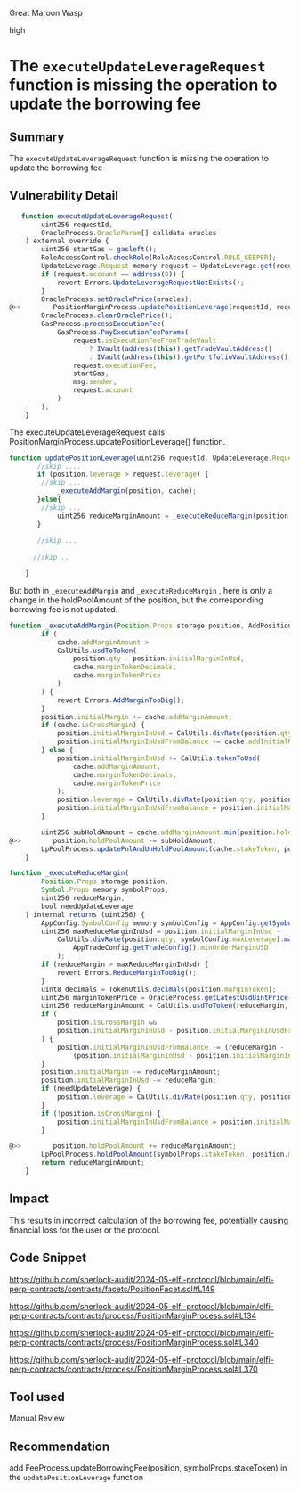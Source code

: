 Great Maroon Wasp

high

# The `executeUpdateLeverageRequest` function is missing the operation to update the borrowing fee


## Summary
The `executeUpdateLeverageRequest` function is missing the operation to update the borrowing fee

## Vulnerability Detail
```javascript
   function executeUpdateLeverageRequest(
        uint256 requestId,
        OracleProcess.OracleParam[] calldata oracles
    ) external override {
        uint256 startGas = gasleft();
        RoleAccessControl.checkRole(RoleAccessControl.ROLE_KEEPER);
        UpdateLeverage.Request memory request = UpdateLeverage.get(requestId);
        if (request.account == address(0)) {
            revert Errors.UpdateLeverageRequestNotExists();
        }
        OracleProcess.setOraclePrice(oracles);
@>>        PositionMarginProcess.updatePositionLeverage(requestId, request);
        OracleProcess.clearOraclePrice();
        GasProcess.processExecutionFee(
            GasProcess.PayExecutionFeeParams(
                request.isExecutionFeeFromTradeVault
                    ? IVault(address(this)).getTradeVaultAddress()
                    : IVault(address(this)).getPortfolioVaultAddress(),
                request.executionFee,
                startGas,
                msg.sender,
                request.account
            )
        );
    }
```
The executeUpdateLeverageRequest calls PositionMarginProcess.updatePositionLeverage() function.
```javascript
function updatePositionLeverage(uint256 requestId, UpdateLeverage.Request memory request) external {
       //skip ....
       if (position.leverage > request.leverage) {
        //skip ...  
            _executeAddMargin(position, cache);
       }else{
        //skip ...  
            uint256 reduceMarginAmount = _executeReduceMargin(position, symbolProps, reduceMargin, false);
       }
                
       //skip ...         
                
      //skip ..           

    }

```
But both in `_executeAddMargin` and `_executeReduceMargin` , here is only a change in the holdPoolAmount of the position, but the corresponding borrowing fee is not updated.
```javascript
function _executeAddMargin(Position.Props storage position, AddPositionMarginCache memory cache) internal {
        if (
            cache.addMarginAmount >
            CalUtils.usdToToken(
                position.qty - position.initialMarginInUsd,
                cache.marginTokenDecimals,
                cache.marginTokenPrice
            )
        ) {
            revert Errors.AddMarginTooBig();
        }
        position.initialMargin += cache.addMarginAmount;
        if (cache.isCrossMargin) {
            position.initialMarginInUsd = CalUtils.divRate(position.qty, position.leverage);
            position.initialMarginInUsdFromBalance += cache.addInitialMarginFromBalance;
        } else {
            position.initialMarginInUsd += CalUtils.tokenToUsd(
                cache.addMarginAmount,
                cache.marginTokenDecimals,
                cache.marginTokenPrice
            );
            position.leverage = CalUtils.divRate(position.qty, position.initialMarginInUsd);
            position.initialMarginInUsdFromBalance = position.initialMarginInUsd;
        }

        uint256 subHoldAmount = cache.addMarginAmount.min(position.holdPoolAmount);
@>>        position.holdPoolAmount -= subHoldAmount;
        LpPoolProcess.updatePnlAndUnHoldPoolAmount(cache.stakeToken, position.marginToken, subHoldAmount, 0, 0);
    }
```

```javascript
function _executeReduceMargin(
        Position.Props storage position,
        Symbol.Props memory symbolProps,
        uint256 reduceMargin,
        bool needUpdateLeverage
    ) internal returns (uint256) {
        AppConfig.SymbolConfig memory symbolConfig = AppConfig.getSymbolConfig(symbolProps.code);
        uint256 maxReduceMarginInUsd = position.initialMarginInUsd -
            CalUtils.divRate(position.qty, symbolConfig.maxLeverage).max(
                AppTradeConfig.getTradeConfig().minOrderMarginUSD
            );
        if (reduceMargin > maxReduceMarginInUsd) {
            revert Errors.ReduceMarginTooBig();
        }
        uint8 decimals = TokenUtils.decimals(position.marginToken);
        uint256 marginTokenPrice = OracleProcess.getLatestUsdUintPrice(position.marginToken, !position.isLong);
        uint256 reduceMarginAmount = CalUtils.usdToToken(reduceMargin, decimals, marginTokenPrice);
        if (
            position.isCrossMargin &&
            position.initialMarginInUsd - position.initialMarginInUsdFromBalance < reduceMargin
        ) {
            position.initialMarginInUsdFromBalance -= (reduceMargin -
                (position.initialMarginInUsd - position.initialMarginInUsdFromBalance)).max(0);
        }
        position.initialMargin -= reduceMarginAmount;
        position.initialMarginInUsd -= reduceMargin;
        if (needUpdateLeverage) {
            position.leverage = CalUtils.divRate(position.qty, position.initialMarginInUsd);
        }
        if (!position.isCrossMargin) {
            position.initialMarginInUsdFromBalance = position.initialMarginInUsd;
        }

@>>        position.holdPoolAmount += reduceMarginAmount;
        LpPoolProcess.holdPoolAmount(symbolProps.stakeToken, position.marginToken, reduceMarginAmount, position.isLong);
        return reduceMarginAmount;
    }
```

## Impact
This results in incorrect calculation of the borrowing fee, potentially causing financial loss for the user or the protocol.

## Code Snippet
https://github.com/sherlock-audit/2024-05-elfi-protocol/blob/main/elfi-perp-contracts/contracts/facets/PositionFacet.sol#L149

https://github.com/sherlock-audit/2024-05-elfi-protocol/blob/main/elfi-perp-contracts/contracts/process/PositionMarginProcess.sol#L134

https://github.com/sherlock-audit/2024-05-elfi-protocol/blob/main/elfi-perp-contracts/contracts/process/PositionMarginProcess.sol#L340

https://github.com/sherlock-audit/2024-05-elfi-protocol/blob/main/elfi-perp-contracts/contracts/process/PositionMarginProcess.sol#L370
## Tool used

Manual Review

## Recommendation
add FeeProcess.updateBorrowingFee(position, symbolProps.stakeToken) in the `updatePositionLeverage` function